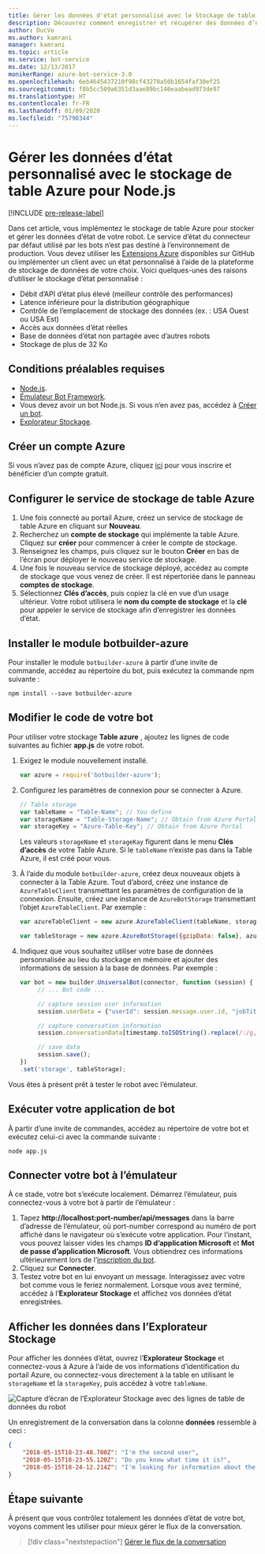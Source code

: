 ```yaml
---
title: Gérer les données d'état personnalisé avec le Stockage de table Azure (v3 JS) - Bot Service
description: Découvrez comment enregistrer et récupérer des données d’état en utilisant Stockage Table Azure avec le kit SDK Bot Framework pour Node.js.
author: DucVo
ms.author: kamrani
manager: kamrani
ms.topic: article
ms.service: bot-service
ms.date: 12/13/2017
monikerRange: azure-bot-service-3.0
ms.openlocfilehash: 6eb4645437210f98cf43270a50b1654faf30ef25
ms.sourcegitcommit: f8b5cc509a6351d3aae89bc146eaabead973de97
ms.translationtype: HT
ms.contentlocale: fr-FR
ms.lasthandoff: 01/09/2020
ms.locfileid: "75790344"
---
```

# <a name="manage-custom-state-data-with-azure-table-storage-for-nodejs"></a>Gérer les données d’état personnalisé avec le stockage de table Azure pour Node.js

[!INCLUDE [pre-release-label](../includes/pre-release-label-v3.md)]

Dans cet article, vous implémentez le stockage de table Azure pour stocker et gérer les données d’état de votre robot. Le service d’état du connecteur par défaut utilisé par les bots n’est pas destiné à l’environnement de production. Vous devez utiliser les [Extensions Azure](https://www.npmjs.com/package/botbuilder-azure) disponibles sur GitHub ou implémenter un client avec un état personnalisé à l’aide de la plateforme de stockage de données de votre choix. Voici quelques-unes des raisons d’utiliser le stockage d’état personnalisé :

- Débit d’API d’état plus élevé (meilleur contrôle des performances)
- Latence inférieure pour la distribution géographique
- Contrôle de l’emplacement de stockage des données (ex. : USA Ouest ou USA Est)
- Accès aux données d’état réelles
- Base de données d’état non partagée avec d’autres robots
- Stockage de plus de 32 Ko

## <a name="prerequisites"></a>Conditions préalables requises

- [Node.js](https://nodejs.org/en/).
- [Émulateur Bot Framework](~/bot-service-debug-emulator.md).
- Vous devez avoir un bot Node.js. Si vous n’en avez pas, accédez à [Créer un bot](bot-builder-nodejs-quickstart.md). 
- [Explorateur Stockage](http://storageexplorer.com/).

## <a name="create-azure-account"></a>Créer un compte Azure
Si vous n’avez pas de compte Azure, cliquez [ici](https://azure.microsoft.com/free/) pour vous inscrire et bénéficier d’un compte gratuit.

## <a name="set-up-the-azure-table-storage-service"></a>Configurer le service de stockage de table Azure
1. Une fois connecté au portail Azure, créez un service de stockage de table Azure en cliquant sur **Nouveau**. 
2. Recherchez un **compte de stockage** qui implémente la table Azure. Cliquez sur **créer** pour commencer à créer le compte de stockage. 
3. Renseignez les champs, puis cliquez sur le bouton **Créer** en bas de l’écran pour déployer le nouveau service de stockage. 
4. Une fois le nouveau service de stockage déployé, accédez au compte de stockage que vous venez de créer. Il est répertoriée dans le panneau **comptes de stockage**.
4. Sélectionnez **Clés d’accès**, puis copiez la clé en vue d’un usage ultérieur. Votre robot utilisera le **nom du compte de stockage** et la **clé** pour appeler le service de stockage afin d’enregistrer les données d’état.

## <a name="install-botbuilder-azure-module"></a>Installer le module botbuilder-azure

Pour installer le module `botbuilder-azure` à partir d’une invite de commande, accédez au répertoire du bot, puis exécutez la commande npm suivante :

```nodejs
npm install --save botbuilder-azure
```

## <a name="modify-your-bot-code"></a>Modifier le code de votre bot

Pour utiliser votre stockage **Table azure** , ajoutez les lignes de code suivantes au fichier **app.js** de votre robot.

1. Exigez le module nouvellement installé.

   ```javascript
   var azure = require('botbuilder-azure'); 
   ```

2. Configurez les paramètres de connexion pour se connecter à Azure.
   ```javascript
   // Table storage
   var tableName = "Table-Name"; // You define
   var storageName = "Table-Storage-Name"; // Obtain from Azure Portal
   var storageKey = "Azure-Table-Key"; // Obtain from Azure Portal
   ```
   Les valeurs `storageName` et `storageKay` figurent dans le menu **Clés d’accès** de votre Table Azure. Si le `tableName` n’existe pas dans la Table Azure, il est créé pour vous.

3. À l’aide du module `botbuilder-azure`, créez deux nouveaux objets à connecter à la Table Azure. Tout d’abord, créez une instance de `AzureTableClient` transmettant les paramètres de configuration de la connexion. Ensuite, créez une instance de `AzureBotStorage` transmettant l’objet `AzureTableClient`. Par exemple :

   ```javascript
   var azureTableClient = new azure.AzureTableClient(tableName, storageName, storageKey);

   var tableStorage = new azure.AzureBotStorage({gzipData: false}, azureTableClient);
   ```

4. Indiquez que vous souhaitez utiliser votre base de données personnalisée au lieu du stockage en mémoire et ajouter des informations de session à la base de données. Par exemple :

   ```javascript
   var bot = new builder.UniversalBot(connector, function (session) {
        // ... Bot code ...

        // capture session user information
        session.userData = {"userId": session.message.user.id, "jobTitle": "Senior Developer"};

        // capture conversation information  
        session.conversationData[timestamp.toISOString().replace(/:/g,"-")] = session.message.text;

        // save data
        session.save();
   })
   .set('storage', tableStorage);
   ```
Vous êtes à présent prêt à tester le robot avec l’émulateur.

## <a name="run-your-bot-app"></a>Exécuter votre application de bot

À partir d’une invite de commandes, accédez au répertoire de votre bot et exécutez celui-ci avec la commande suivante :

```nodejs
node app.js
```

## <a name="connect-your-bot-to-the-emulator"></a>Connecter votre bot à l’émulateur

À ce stade, votre bot s’exécute localement. Démarrez l’émulateur, puis connectez-vous à votre bot à partir de l’émulateur :

1. Tapez <strong>http://localhost:port-number/api/messages</strong> dans la barre d’adresse de l’émulateur, où port-number correspond au numéro de port affiché dans le navigateur où s’exécute votre application. Pour l’instant, vous pouvez laisser vides les champs <strong>ID d’application Microsoft</strong> et <strong>Mot de passe d’application Microsoft</strong>. Vous obtiendrez ces informations ultérieurement lors de l’[inscription du bot](~/bot-service-quickstart-registration.md).
2. Cliquez sur **Connecter**.
3. Testez votre bot en lui envoyant un message. Interagissez avec votre bot comme vous le feriez normalement. Lorsque vous avez terminé, accédez à l’**Explorateur Stockage** et affichez vos données d’état enregistrées.

## <a name="view-data-in-storage-explorer"></a>Afficher les données dans l’Explorateur Stockage

Pour afficher les données d’état, ouvrez l’**Explorateur Stockage** et connectez-vous à Azure à l’aide de vos informations d’identification du portail Azure, ou connectez-vous directement à la table en utilisant le `storageName` et la `storageKey`, puis accédez à votre `tableName`. 

![Capture d’écran de l’Explorateur Stockage avec des lignes de table de données du robot](~/media/bot-builder-nodejs-state-azure-table-storage/bot-builder-nodejs-state-azure-table-storage-query.png)

Un enregistrement de la conversation dans la colonne **données** ressemble à ceci :

```JSON
{
    "2018-05-15T18-23-48.780Z": "I'm the second user",
    "2018-05-15T18-23-55.120Z": "Do you know what time it is?",
    "2018-05-15T18-24-12.214Z": "I'm looking for information about the new process."
}
```

## <a name="next-step"></a>Étape suivante

À présent que vous contrôlez totalement les données d’état de votre bot, voyons comment les utiliser pour mieux gérer le flux de la conversation.

> [!div class="nextstepaction"]
> [Gérer le flux de la conversation](bot-builder-nodejs-dialog-manage-conversation-flow.md)
